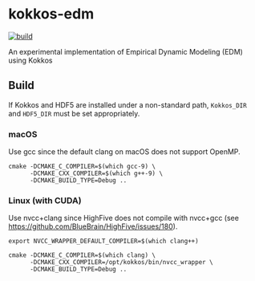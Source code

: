 # kokkos-edm

[![build](https://github.com/keichi/kEDM/workflows/build/badge.svg)](https://github.com/keichi/kEDM/actions?query=workflow%3Abuild)

An experimental implementation of Empirical Dynamic Modeling (EDM) using Kokkos

## Build

If Kokkos and HDF5 are installed under a non-standard path, `Kokkos_DIR` and
`HDF5_DIR` must be set appropriately.

### macOS

Use gcc since the default clang on macOS does not support OpenMP.

```
cmake -DCMAKE_C_COMPILER=$(which gcc-9) \
      -DCMAKE_CXX_COMPILER=$(which g++-9) \
      -DCMAKE_BUILD_TYPE=Debug ..
```

### Linux (with CUDA)

Use nvcc+clang since HighFive does not compile with nvcc+gcc (see
https://github.com/BlueBrain/HighFive/issues/180).

```
export NVCC_WRAPPER_DEFAULT_COMPILER=$(which clang++)

cmake -DCMAKE_C_COMPILER=$(which clang) \
      -DCMAKE_CXX_COMPILER=/opt/kokkos/bin/nvcc_wrapper \
      -DCMAKE_BUILD_TYPE=Debug ..
```

